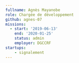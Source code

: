 ```yaml
---
fullname: Agnès Mayanobe
role: Chargée de développement
github: agnes-07
missions:
  - start: '2019-06-13'
    end: '2020-01-25'
    status: admin
    employer: DGCCRF
startups:
    - signalement
---
```

